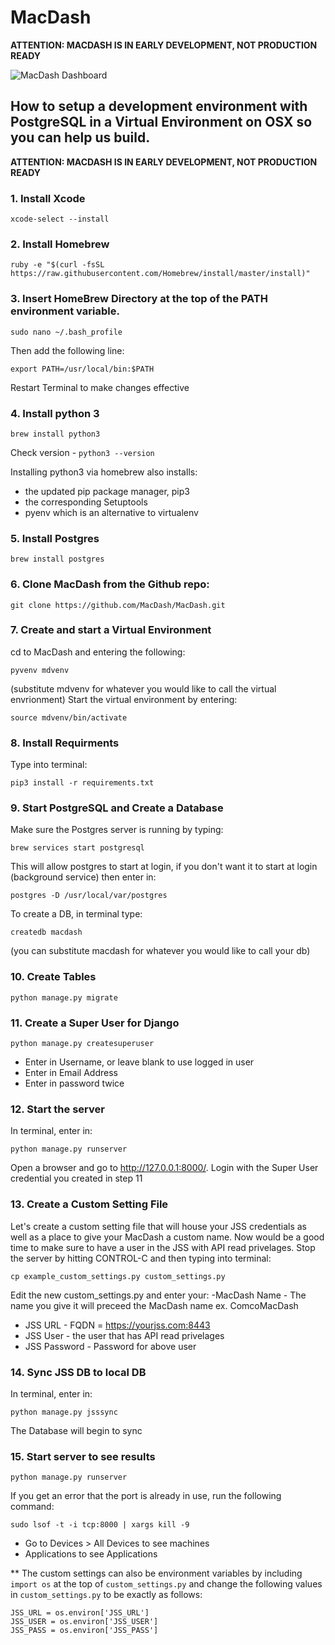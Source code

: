 # MacDash

**ATTENTION: MACDASH IS IN EARLY DEVELOPMENT, NOT PRODUCTION READY**

![MacDash Dashboard](https://github.com/cshepp1211/MacDash/blob/master/Screenshots/MacDash_Dashboard.jpg)

## How to setup a development environment with PostgreSQL in a Virtual Environment on OSX so you can help us build.

**ATTENTION: MACDASH IS IN EARLY DEVELOPMENT, NOT PRODUCTION READY**

### 1. Install Xcode
```
xcode-select --install
```
### 2. Install Homebrew
```
ruby -e "$(curl -fsSL https://raw.githubusercontent.com/Homebrew/install/master/install)"
```
### 3. Insert HomeBrew Directory at the top of the PATH environment variable.
```
sudo nano ~/.bash_profile
```
Then add the following line:
``` 
export PATH=/usr/local/bin:$PATH 
```
Restart Terminal to make changes effective
### 4. Install python 3
```
brew install python3
```
Check version - ```python3 --version```

Installing python3 via homebrew also installs:  
  - the updated pip package manager, pip3  
  - the corresponding Setuptools  
  - pyenv which is an alternative to virtualenv  

### 5. Install Postgres
```
brew install postgres
```
### 6. Clone MacDash from the Github repo:
```
git clone https://github.com/MacDash/MacDash.git
```
### 7. Create and start a Virtual Environment
cd to MacDash and entering the following:
```
pyvenv mdvenv
```
(substitute mdvenv for whatever you would like to call the virtual envrionment)
Start the virtual environment by entering:
```
source mdvenv/bin/activate
```
### 8. Install Requirments
Type into terminal:
```
pip3 install -r requirements.txt
```
### 9. Start PostgreSQL and Create a Database
Make sure the Postgres server is running by typing:
```
brew services start postgresql
```
This will allow postgres to start at login, if you don't want it to start at login (background service) then enter in:
```
postgres -D /usr/local/var/postgres
```
To create a DB, in terminal type:
```
createdb macdash
```
(you can substitute macdash for whatever you would like to call your db)
### 10. Create Tables
```
python manage.py migrate
```
### 11. Create a Super User for Django
```
python manage.py createsuperuser
```
  - Enter in Username, or leave blank to use logged in user  
  - Enter in Email Address  
  - Enter in password twice  

### 12. Start the server
  In terminal, enter in:
  ```
  python manage.py runserver
  ```
Open a browser and go to http://127.0.0.1:8000/. Login with the Super User credential you created in step 11
### 13. Create a Custom Setting File
Let's create a custom setting file that will house your JSS credentials as well as a place to give your MacDash a custom name. 
Now would be a good time to make sure to have a user in the JSS with API read privelages.
Stop the server by hitting CONTROL-C and then typing into terminal:
```
cp example_custom_settings.py custom_settings.py
```
Edit the new custom_settings.py and enter your:
  -MacDash Name - The name you give it will preceed the MacDash name ex. ComcoMacDash  
  - JSS URL - FQDN = https://yourjss.com:8443  
  - JSS User - the user that has API read privelages  
  - JSS Password - Password for above user  

### 14. Sync JSS DB to local DB
In terminal, enter in:
```
python manage.py jsssync
```
The Database will begin to sync
### 15. Start server to see results
```
python manage.py runserver
```
If you get an error that the port is already in use, run the following command:
```
sudo lsof -t -i tcp:8000 | xargs kill -9
```
  - Go to Devices > All Devices to see machines  
  - Applications to see Applications

** The custom settings can also be environment variables by including `import os` at the top of `custom_settings.py` and change the following values in `custom_settings.py` to be exactly as follows:
```
JSS_URL = os.environ['JSS_URL']
JSS_USER = os.environ['JSS_USER']
JSS_PASS = os.environ['JSS_PASS']
